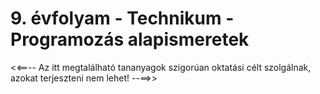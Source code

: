 # 9. évfolyam - Technikum - Programozás alapismeretek
<<==-- Az itt megtalálható tananyagok szigorúan oktatási célt szolgálnak, azokat terjeszteni nem lehet! --==>>
